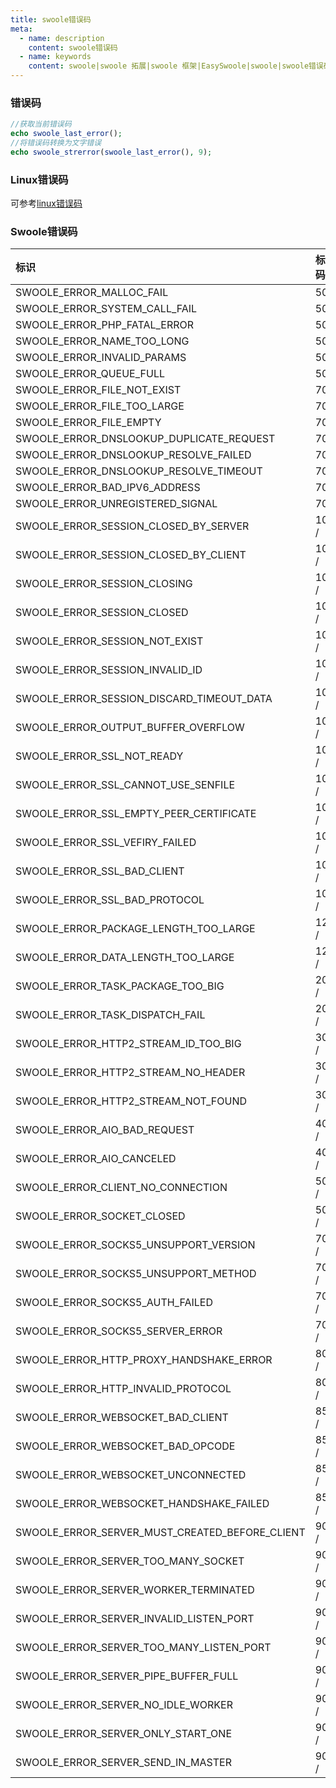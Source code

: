 ```yaml
---
title: swoole错误码
meta:
  - name: description
    content: swoole错误码
  - name: keywords
    content: swoole|swoole 拓展|swoole 框架|EasySwoole|swoole|swoole错误码
---
```


### 错误码

```php
//获取当前错误码
echo swoole_last_error();
//将错误码转换为文字错误
echo swoole_strerror(swoole_last_error(), 9); 
```

### Linux错误码
可参考[linux错误码](https://gist.github.com/greggyNapalm/2413028)

### Swoole错误码

| 标识  | 标识码                   |
|:----------|:-----------------|
| SWOOLE_ERROR_MALLOC_FAIL	                       |501 /
| SWOOLE_ERROR_SYSTEM_CALL_FAIL	                   |502 /
| SWOOLE_ERROR_PHP_FATAL_ERROR	                   |503 /
| SWOOLE_ERROR_NAME_TOO_LONG	                   |504 /
| SWOOLE_ERROR_INVALID_PARAMS	                   |505 /
| SWOOLE_ERROR_QUEUE_FULL	                       |506 /
| SWOOLE_ERROR_FILE_NOT_EXIST	                   |700 /
| SWOOLE_ERROR_FILE_TOO_LARGE	                   |701 /
| SWOOLE_ERROR_FILE_EMPTY	                       |702 /
| SWOOLE_ERROR_DNSLOOKUP_DUPLICATE_REQUEST	       |703 /
| SWOOLE_ERROR_DNSLOOKUP_RESOLVE_FAILED	           |704 /
| SWOOLE_ERROR_DNSLOOKUP_RESOLVE_TIMEOUT	       |705 /
| SWOOLE_ERROR_BAD_IPV6_ADDRESS	                   |706 /
| SWOOLE_ERROR_UNREGISTERED_SIGNAL	               |707 /
| SWOOLE_ERROR_SESSION_CLOSED_BY_SERVER	           |1001 /
| SWOOLE_ERROR_SESSION_CLOSED_BY_CLIENT	           |1002 /
| SWOOLE_ERROR_SESSION_CLOSING	                   |1003 /
| SWOOLE_ERROR_SESSION_CLOSED	                   |1004 /
| SWOOLE_ERROR_SESSION_NOT_EXIST	               |1005 /
| SWOOLE_ERROR_SESSION_INVALID_ID	               |1006 /
| SWOOLE_ERROR_SESSION_DISCARD_TIMEOUT_DATA	       |1007 /
| SWOOLE_ERROR_OUTPUT_BUFFER_OVERFLOW	           |1008 /
| SWOOLE_ERROR_SSL_NOT_READY	                   |1009 /
| SWOOLE_ERROR_SSL_CANNOT_USE_SENFILE	           |1010 /
| SWOOLE_ERROR_SSL_EMPTY_PEER_CERTIFICATE	       |1011 /
| SWOOLE_ERROR_SSL_VEFIRY_FAILED	               |1012 /
| SWOOLE_ERROR_SSL_BAD_CLIENT	                   |1013 /
| SWOOLE_ERROR_SSL_BAD_PROTOCOL	                   |1014 /
| SWOOLE_ERROR_PACKAGE_LENGTH_TOO_LARGE	           |1201 /
| SWOOLE_ERROR_DATA_LENGTH_TOO_LARGE	           |1202 /
| SWOOLE_ERROR_TASK_PACKAGE_TOO_BIG	               |2001 /
| SWOOLE_ERROR_TASK_DISPATCH_FAIL	               |2002 /
| SWOOLE_ERROR_HTTP2_STREAM_ID_TOO_BIG	           |3001 /
| SWOOLE_ERROR_HTTP2_STREAM_NO_HEADER	           |3002 /
| SWOOLE_ERROR_HTTP2_STREAM_NOT_FOUND	           |3003	 /
| SWOOLE_ERROR_AIO_BAD_REQUEST	                   |4001	 /
| SWOOLE_ERROR_AIO_CANCELED	                       |4002 /
| SWOOLE_ERROR_CLIENT_NO_CONNECTION                |5001 /
| SWOOLE_ERROR_SOCKET_CLOSED	                   |5002 /
| SWOOLE_ERROR_SOCKS5_UNSUPPORT_VERSION	           |7001 /
| SWOOLE_ERROR_SOCKS5_UNSUPPORT_METHOD	           |7002 /
| SWOOLE_ERROR_SOCKS5_AUTH_FAILED	               |7003 /
| SWOOLE_ERROR_SOCKS5_SERVER_ERROR	               |7004 /
| SWOOLE_ERROR_HTTP_PROXY_HANDSHAKE_ERROR	       |8001 /
| SWOOLE_ERROR_HTTP_INVALID_PROTOCOL	           |8002 /
| SWOOLE_ERROR_WEBSOCKET_BAD_CLIENT	               |8501 /
| SWOOLE_ERROR_WEBSOCKET_BAD_OPCODE	               |8502 /
| SWOOLE_ERROR_WEBSOCKET_UNCONNECTED	           |8503 /
| SWOOLE_ERROR_WEBSOCKET_HANDSHAKE_FAILED	       |8504 /
| SWOOLE_ERROR_SERVER_MUST_CREATED_BEFORE_CLIENT   |9001 /
| SWOOLE_ERROR_SERVER_TOO_MANY_SOCKET	           |9002	 /
| SWOOLE_ERROR_SERVER_WORKER_TERMINATED	           |9003	 /
| SWOOLE_ERROR_SERVER_INVALID_LISTEN_PORT	       |9004	 /
| SWOOLE_ERROR_SERVER_TOO_MANY_LISTEN_PORT	       |9005	 /
| SWOOLE_ERROR_SERVER_PIPE_BUFFER_FULL	           |9006 /
| SWOOLE_ERROR_SERVER_NO_IDLE_WORKER	           |9007 /
| SWOOLE_ERROR_SERVER_ONLY_START_ONE	           |9008 /
| SWOOLE_ERROR_SERVER_SEND_IN_MASTER	           |9009 /
